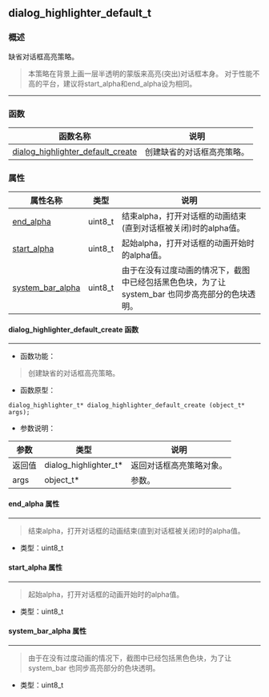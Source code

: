 ## dialog\_highlighter\_default\_t
### 概述
缺省对话框高亮策略。

>本策略在背景上画一层半透明的蒙版来高亮(突出)对话框本身。
>对于性能不高的平台，建议将start\_alpha和end\_alpha设为相同。
----------------------------------
### 函数
<p id="dialog_highlighter_default_t_methods">

| 函数名称 | 说明 | 
| -------- | ------------ | 
| <a href="#dialog_highlighter_default_t_dialog_highlighter_default_create">dialog\_highlighter\_default\_create</a> | 创建缺省的对话框高亮策略。 |
### 属性
<p id="dialog_highlighter_default_t_properties">

| 属性名称 | 类型 | 说明 | 
| -------- | ----- | ------------ | 
| <a href="#dialog_highlighter_default_t_end_alpha">end\_alpha</a> | uint8\_t | 结束alpha，打开对话框的动画结束(直到对话框被关闭)时的alpha值。 |
| <a href="#dialog_highlighter_default_t_start_alpha">start\_alpha</a> | uint8\_t | 起始alpha，打开对话框的动画开始时的alpha值。 |
| <a href="#dialog_highlighter_default_t_system_bar_alpha">system\_bar\_alpha</a> | uint8\_t | 由于在没有过度动画的情况下，截图中已经包括黑色色块，为了让 system_bar 也同步高亮部分的色块透明。 |
#### dialog\_highlighter\_default\_create 函数
-----------------------

* 函数功能：

> <p id="dialog_highlighter_default_t_dialog_highlighter_default_create">创建缺省的对话框高亮策略。

* 函数原型：

```
dialog_highlighter_t* dialog_highlighter_default_create (object_t* args);
```

* 参数说明：

| 参数 | 类型 | 说明 |
| -------- | ----- | --------- |
| 返回值 | dialog\_highlighter\_t* | 返回对话框高亮策略对象。 |
| args | object\_t* | 参数。 |
#### end\_alpha 属性
-----------------------
> <p id="dialog_highlighter_default_t_end_alpha">结束alpha，打开对话框的动画结束(直到对话框被关闭)时的alpha值。

* 类型：uint8\_t

#### start\_alpha 属性
-----------------------
> <p id="dialog_highlighter_default_t_start_alpha">起始alpha，打开对话框的动画开始时的alpha值。

* 类型：uint8\_t

#### system\_bar\_alpha 属性
-----------------------
> <p id="dialog_highlighter_default_t_system_bar_alpha">由于在没有过度动画的情况下，截图中已经包括黑色色块，为了让 system_bar 也同步高亮部分的色块透明。

* 类型：uint8\_t

